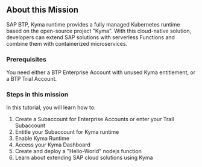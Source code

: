 ## About this Mission

SAP BTP, Kyma runtime provides a fully managed Kubernetes runtime based on the open-source project "Kyma". 
With this cloud-native solution, developers can extend SAP solutions with serverless Functions and combine them with containerized microservices.

### Prerequisites

You need either a BTP Enterprise Account with unused Kyma entitlement, or a BTP Trial Account.

### Steps in this mission

In this tutorial, you will learn how to:

1. Create a Subaccount for Enterprise Accounts or enter your Trail Subaccount
2. Entitle your Subaccount for Kyma runtime
3. Enable Kyma Runtime
4. Access your Kyma Dashboard
5. Create and deploy a "Hello-World" nodejs function
6. Learn about extending SAP cloud solutions using Kyma
